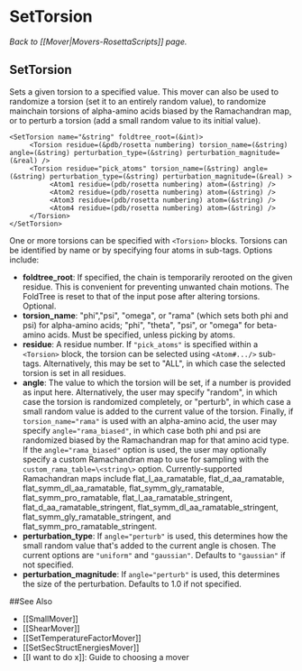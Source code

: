 # SetTorsion
*Back to [[Mover|Movers-RosettaScripts]] page.*
## SetTorsion

Sets a given torsion to a specified value.  This mover can also be used to randomize a torsion (set it to an entirely random value), to randomize mainchain torsions of alpha-amino acids biased by the Ramachandran map, or to perturb a torsion (add a small random value to its initial value).

```
<SetTorsion name="&string" foldtree_root=(&int)>
     <Torsion residue=(&pdb/rosetta numbering) torsion_name=(&string) angle=(&string) perturbation_type=(&string) perturbation_magnitude=(&real) />
     <Torsion residue="pick_atoms" torsion_name=(&string) angle=(&string) perturbation_type=(&string) perturbation_magnitude=(&real) >
          <Atom1 residue=(pdb/rosetta numbering) atom=(&string) />
          <Atom2 residue=(pdb/rosetta numbering) atom=(&string) />
          <Atom3 residue=(pdb/rosetta numbering) atom=(&string) />
          <Atom4 residue=(pdb/rosetta numbering) atom=(&string) />
     </Torsion>
</SetTorsion>
```
One or more torsions can be specified with ```<Torsion>``` blocks.  Torsions can be identified by name or by specifying four atoms in sub-tags.  Options include:

- **foldtree_root**: If specified, the chain is temporarily rerooted on the given residue.  This is convenient for preventing unwanted chain motions.  The FoldTree is reset to that of the input pose after altering torsions.  Optional.
-   **torsion_name**: "phi","psi", "omega", or "rama" (which sets both phi and psi) for alpha-amino acids; "phi", "theta", "psi", or "omega" for beta-amino acids.  Must be specified, unless picking by atoms.
-  **residue**: A residue number.  If ```"pick_atoms"``` is specified within a ```<Torsion>``` block, the torsion can be selected using ```<Atom#.../>``` sub-tags.  Alternatively, this may be set to "ALL", in which case the selected torsion is set in all residues.
- **angle**: The value to which the torsion will be set, if a number is provided as input here.  Alternatively, the user may specify "random", in which case the torsion is randomized completely, or "perturb", in which case a small random value is added to the current value of the torsion.  Finally, if ```torsion_name="rama"``` is used with an alpha-amino acid, the user may specify ```angle="rama_biased"```, in which case both phi and psi are randomized biased by the Ramachandran map for that amino acid type.  If the ```angle="rama_biased"``` option is used, the user may optionally specify a custom Ramachandran map to use for sampling with the ```custom_rama_table=\<string\>``` option.  Currently-supported Ramachandran maps include flat_l_aa_ramatable, flat_d_aa_ramatable, flat_symm_dl_aa_ramatable, flat_symm_gly_ramatable, flat_symm_pro_ramatable, flat_l_aa_ramatable_stringent, flat_d_aa_ramatable_stringent, flat_symm_dl_aa_ramatable_stringent, flat_symm_gly_ramatable_stringent, and flat_symm_pro_ramatable_stringent.
- **perturbation_type**:  If ```angle="perturb"``` is used, this determines how the small random value that's added to the current angle is chosen.  The current options are ```"uniform"``` and ```"gaussian"```.  Defaults to ```"gaussian"``` if not specified.
- **perturbation_magnitude**: If ```angle="perturb"``` is used, this determines the size of the perturbation.  Defaults to 1.0 if not specified.


##See Also

* [[SmallMover]]
* [[ShearMover]]
* [[SetTemperatureFactorMover]]
* [[SetSecStructEnergiesMover]]
* [[I want to do x]]: Guide to choosing a mover